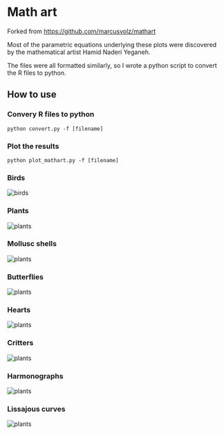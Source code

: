 # Math art

Forked from https://github.com/marcusvolz/mathart

Most of the parametric equations underlying these plots were discovered by the mathematical artist Hamid Naderi Yeganeh.

The files were all formatted similarly, so I wrote a python script to convert the R files to python.

## How to use

### Convery R files to python

```
python convert.py -f [filename]
```

### Plot the results

```
python plot_mathart.py -f [filename]
```

### Birds

![birds](https://github.com/marcusvolz/mathart/blob/master/plots/birds01.png "Birds")
### Plants

![plants](https://github.com/marcusvolz/mathart/blob/master/plots/plants01.png "Plants")

### Mollusc shells

![plants](https://github.com/marcusvolz/mathart/blob/master/plots/mollusc01.png "Mollusc shells")

### Butterflies

![plants](https://github.com/marcusvolz/mathart/blob/master/plots/butterfly01.png "Butterflies")

### Hearts

![plants](https://github.com/marcusvolz/mathart/blob/master/plots/hearts01.png "Hearts")

### Critters

![plants](https://github.com/marcusvolz/mathart/blob/master/plots/critters01.png "Critters")
### Harmonographs

![plants](https://github.com/marcusvolz/mathart/blob/master/plots/harmonograph01.png "Harmonograph")
### Lissajous curves

![plants](https://github.com/marcusvolz/mathart/blob/master/plots/lissajous01.png "Lissajous")
